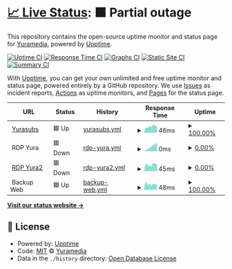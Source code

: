 # [📈 Live Status](https://status.yurasu.xyz): <!--live status--> **🟧 Partial outage**

This repository contains the open-source uptime monitor and status page for [Yuramedia](yurasu.xyz), powered by [Upptime](https://github.com/upptime/upptime).

[![Uptime CI](https://github.com/Yurasubs/status/workflows/Uptime%20CI/badge.svg)](https://github.com/Yurasubs/status/actions?query=workflow%3A%22Uptime+CI%22)
[![Response Time CI](https://github.com/Yurasubs/status/workflows/Response%20Time%20CI/badge.svg)](https://github.com/Yurasubs/status/actions?query=workflow%3A%22Response+Time+CI%22)
[![Graphs CI](https://github.com/Yurasubs/status/workflows/Graphs%20CI/badge.svg)](https://github.com/Yurasubs/status/actions?query=workflow%3A%22Graphs+CI%22)
[![Static Site CI](https://github.com/Yurasubs/status/workflows/Static%20Site%20CI/badge.svg)](https://github.com/Yurasubs/status/actions?query=workflow%3A%22Static+Site+CI%22)
[![Summary CI](https://github.com/Yurasubs/status/workflows/Summary%20CI/badge.svg)](https://github.com/Yurasubs/status/actions?query=workflow%3A%22Summary+CI%22)

With [Upptime](https://upptime.js.org), you can get your own unlimited and free uptime monitor and status page, powered entirely by a GitHub repository. We use [Issues](https://github.com/Yurasubs/status/issues) as incident reports, [Actions](https://github.com/Yurasubs/status/actions) as uptime monitors, and [Pages](https://status.yurasu.xyz) for the status page.

<!--start: status pages-->
<!-- This summary is generated by Upptime (https://github.com/upptime/upptime) -->
<!-- Do not edit this manually, your changes will be overwritten -->
<!-- prettier-ignore -->
| URL | Status | History | Response Time | Uptime |
| --- | ------ | ------- | ------------- | ------ |
| <img alt="" src="https://icons.duckduckgo.com/ip3/www.yurasu.xyz.ico" height="13"> [Yurasubs](https://www.yurasu.xyz/) | 🟩 Up | [yurasubs.yml](https://github.com/Yurasubs/status/commits/HEAD/history/yurasubs.yml) | <details><summary><img alt="Response time graph" src="./graphs/yurasubs/response-time-week.png" height="20"> 46ms</summary><br><a href="https://status.yurasu.xyz/history/yurasubs"><img alt="Response time 68" src="https://img.shields.io/endpoint?url=https%3A%2F%2Fraw.githubusercontent.com%2FYurasubs%2Fstatus%2FHEAD%2Fapi%2Fyurasubs%2Fresponse-time.json"></a><br><a href="https://status.yurasu.xyz/history/yurasubs"><img alt="24-hour response time 53" src="https://img.shields.io/endpoint?url=https%3A%2F%2Fraw.githubusercontent.com%2FYurasubs%2Fstatus%2FHEAD%2Fapi%2Fyurasubs%2Fresponse-time-day.json"></a><br><a href="https://status.yurasu.xyz/history/yurasubs"><img alt="7-day response time 46" src="https://img.shields.io/endpoint?url=https%3A%2F%2Fraw.githubusercontent.com%2FYurasubs%2Fstatus%2FHEAD%2Fapi%2Fyurasubs%2Fresponse-time-week.json"></a><br><a href="https://status.yurasu.xyz/history/yurasubs"><img alt="30-day response time 57" src="https://img.shields.io/endpoint?url=https%3A%2F%2Fraw.githubusercontent.com%2FYurasubs%2Fstatus%2FHEAD%2Fapi%2Fyurasubs%2Fresponse-time-month.json"></a><br><a href="https://status.yurasu.xyz/history/yurasubs"><img alt="1-year response time 68" src="https://img.shields.io/endpoint?url=https%3A%2F%2Fraw.githubusercontent.com%2FYurasubs%2Fstatus%2FHEAD%2Fapi%2Fyurasubs%2Fresponse-time-year.json"></a></details> | <details><summary><a href="https://status.yurasu.xyz/history/yurasubs">100.00%</a></summary><a href="https://status.yurasu.xyz/history/yurasubs"><img alt="All-time uptime 100.00%" src="https://img.shields.io/endpoint?url=https%3A%2F%2Fraw.githubusercontent.com%2FYurasubs%2Fstatus%2FHEAD%2Fapi%2Fyurasubs%2Fuptime.json"></a><br><a href="https://status.yurasu.xyz/history/yurasubs"><img alt="24-hour uptime 100.00%" src="https://img.shields.io/endpoint?url=https%3A%2F%2Fraw.githubusercontent.com%2FYurasubs%2Fstatus%2FHEAD%2Fapi%2Fyurasubs%2Fuptime-day.json"></a><br><a href="https://status.yurasu.xyz/history/yurasubs"><img alt="7-day uptime 100.00%" src="https://img.shields.io/endpoint?url=https%3A%2F%2Fraw.githubusercontent.com%2FYurasubs%2Fstatus%2FHEAD%2Fapi%2Fyurasubs%2Fuptime-week.json"></a><br><a href="https://status.yurasu.xyz/history/yurasubs"><img alt="30-day uptime 100.00%" src="https://img.shields.io/endpoint?url=https%3A%2F%2Fraw.githubusercontent.com%2FYurasubs%2Fstatus%2FHEAD%2Fapi%2Fyurasubs%2Fuptime-month.json"></a><br><a href="https://status.yurasu.xyz/history/yurasubs"><img alt="1-year uptime 100.00%" src="https://img.shields.io/endpoint?url=https%3A%2F%2Fraw.githubusercontent.com%2FYurasubs%2Fstatus%2FHEAD%2Fapi%2Fyurasubs%2Fuptime-year.json"></a></details>
| <img alt="" src="https://icons.duckduckgo.com/ip3/null.ico" height="13"> RDP Yura | 🟥 Down | [rdp-yura.yml](https://github.com/Yurasubs/status/commits/HEAD/history/rdp-yura.yml) | <details><summary><img alt="Response time graph" src="./graphs/rdp-yura/response-time-week.png" height="20"> 0ms</summary><br><a href="https://status.yurasu.xyz/history/rdp-yura"><img alt="Response time 746" src="https://img.shields.io/endpoint?url=https%3A%2F%2Fraw.githubusercontent.com%2FYurasubs%2Fstatus%2FHEAD%2Fapi%2Frdp-yura%2Fresponse-time.json"></a><br><a href="https://status.yurasu.xyz/history/rdp-yura"><img alt="24-hour response time 0" src="https://img.shields.io/endpoint?url=https%3A%2F%2Fraw.githubusercontent.com%2FYurasubs%2Fstatus%2FHEAD%2Fapi%2Frdp-yura%2Fresponse-time-day.json"></a><br><a href="https://status.yurasu.xyz/history/rdp-yura"><img alt="7-day response time 0" src="https://img.shields.io/endpoint?url=https%3A%2F%2Fraw.githubusercontent.com%2FYurasubs%2Fstatus%2FHEAD%2Fapi%2Frdp-yura%2Fresponse-time-week.json"></a><br><a href="https://status.yurasu.xyz/history/rdp-yura"><img alt="30-day response time 291" src="https://img.shields.io/endpoint?url=https%3A%2F%2Fraw.githubusercontent.com%2FYurasubs%2Fstatus%2FHEAD%2Fapi%2Frdp-yura%2Fresponse-time-month.json"></a><br><a href="https://status.yurasu.xyz/history/rdp-yura"><img alt="1-year response time 746" src="https://img.shields.io/endpoint?url=https%3A%2F%2Fraw.githubusercontent.com%2FYurasubs%2Fstatus%2FHEAD%2Fapi%2Frdp-yura%2Fresponse-time-year.json"></a></details> | <details><summary><a href="https://status.yurasu.xyz/history/rdp-yura">0.00%</a></summary><a href="https://status.yurasu.xyz/history/rdp-yura"><img alt="All-time uptime 37.42%" src="https://img.shields.io/endpoint?url=https%3A%2F%2Fraw.githubusercontent.com%2FYurasubs%2Fstatus%2FHEAD%2Fapi%2Frdp-yura%2Fuptime.json"></a><br><a href="https://status.yurasu.xyz/history/rdp-yura"><img alt="24-hour uptime 0.00%" src="https://img.shields.io/endpoint?url=https%3A%2F%2Fraw.githubusercontent.com%2FYurasubs%2Fstatus%2FHEAD%2Fapi%2Frdp-yura%2Fuptime-day.json"></a><br><a href="https://status.yurasu.xyz/history/rdp-yura"><img alt="7-day uptime 0.00%" src="https://img.shields.io/endpoint?url=https%3A%2F%2Fraw.githubusercontent.com%2FYurasubs%2Fstatus%2FHEAD%2Fapi%2Frdp-yura%2Fuptime-week.json"></a><br><a href="https://status.yurasu.xyz/history/rdp-yura"><img alt="30-day uptime 4.67%" src="https://img.shields.io/endpoint?url=https%3A%2F%2Fraw.githubusercontent.com%2FYurasubs%2Fstatus%2FHEAD%2Fapi%2Frdp-yura%2Fuptime-month.json"></a><br><a href="https://status.yurasu.xyz/history/rdp-yura"><img alt="1-year uptime 37.42%" src="https://img.shields.io/endpoint?url=https%3A%2F%2Fraw.githubusercontent.com%2FYurasubs%2Fstatus%2FHEAD%2Fapi%2Frdp-yura%2Fuptime-year.json"></a></details>
| <img alt="" src="https://icons.duckduckgo.com/ip3/we.yurasu.xyz.ico" height="13"> [RDP Yura2](https://we.yurasu.xyz/jellyfin/) | 🟥 Down | [rdp-yura2.yml](https://github.com/Yurasubs/status/commits/HEAD/history/rdp-yura2.yml) | <details><summary><img alt="Response time graph" src="./graphs/rdp-yura2/response-time-week.png" height="20"> 45ms</summary><br><a href="https://status.yurasu.xyz/history/rdp-yura2"><img alt="Response time 73" src="https://img.shields.io/endpoint?url=https%3A%2F%2Fraw.githubusercontent.com%2FYurasubs%2Fstatus%2FHEAD%2Fapi%2Frdp-yura2%2Fresponse-time.json"></a><br><a href="https://status.yurasu.xyz/history/rdp-yura2"><img alt="24-hour response time 53" src="https://img.shields.io/endpoint?url=https%3A%2F%2Fraw.githubusercontent.com%2FYurasubs%2Fstatus%2FHEAD%2Fapi%2Frdp-yura2%2Fresponse-time-day.json"></a><br><a href="https://status.yurasu.xyz/history/rdp-yura2"><img alt="7-day response time 45" src="https://img.shields.io/endpoint?url=https%3A%2F%2Fraw.githubusercontent.com%2FYurasubs%2Fstatus%2FHEAD%2Fapi%2Frdp-yura2%2Fresponse-time-week.json"></a><br><a href="https://status.yurasu.xyz/history/rdp-yura2"><img alt="30-day response time 43" src="https://img.shields.io/endpoint?url=https%3A%2F%2Fraw.githubusercontent.com%2FYurasubs%2Fstatus%2FHEAD%2Fapi%2Frdp-yura2%2Fresponse-time-month.json"></a><br><a href="https://status.yurasu.xyz/history/rdp-yura2"><img alt="1-year response time 73" src="https://img.shields.io/endpoint?url=https%3A%2F%2Fraw.githubusercontent.com%2FYurasubs%2Fstatus%2FHEAD%2Fapi%2Frdp-yura2%2Fresponse-time-year.json"></a></details> | <details><summary><a href="https://status.yurasu.xyz/history/rdp-yura2">0.00%</a></summary><a href="https://status.yurasu.xyz/history/rdp-yura2"><img alt="All-time uptime 5.78%" src="https://img.shields.io/endpoint?url=https%3A%2F%2Fraw.githubusercontent.com%2FYurasubs%2Fstatus%2FHEAD%2Fapi%2Frdp-yura2%2Fuptime.json"></a><br><a href="https://status.yurasu.xyz/history/rdp-yura2"><img alt="24-hour uptime 0.00%" src="https://img.shields.io/endpoint?url=https%3A%2F%2Fraw.githubusercontent.com%2FYurasubs%2Fstatus%2FHEAD%2Fapi%2Frdp-yura2%2Fuptime-day.json"></a><br><a href="https://status.yurasu.xyz/history/rdp-yura2"><img alt="7-day uptime 0.00%" src="https://img.shields.io/endpoint?url=https%3A%2F%2Fraw.githubusercontent.com%2FYurasubs%2Fstatus%2FHEAD%2Fapi%2Frdp-yura2%2Fuptime-week.json"></a><br><a href="https://status.yurasu.xyz/history/rdp-yura2"><img alt="30-day uptime 4.67%" src="https://img.shields.io/endpoint?url=https%3A%2F%2Fraw.githubusercontent.com%2FYurasubs%2Fstatus%2FHEAD%2Fapi%2Frdp-yura2%2Fuptime-month.json"></a><br><a href="https://status.yurasu.xyz/history/rdp-yura2"><img alt="1-year uptime 5.78%" src="https://img.shields.io/endpoint?url=https%3A%2F%2Fraw.githubusercontent.com%2FYurasubs%2Fstatus%2FHEAD%2Fapi%2Frdp-yura2%2Fuptime-year.json"></a></details>
| <img alt="" src="https://icons.duckduckgo.com/ip3/null.ico" height="13"> Backup Web | 🟩 Up | [backup-web.yml](https://github.com/Yurasubs/status/commits/HEAD/history/backup-web.yml) | <details><summary><img alt="Response time graph" src="./graphs/backup-web/response-time-week.png" height="20"> 48ms</summary><br><a href="https://status.yurasu.xyz/history/backup-web"><img alt="Response time 63" src="https://img.shields.io/endpoint?url=https%3A%2F%2Fraw.githubusercontent.com%2FYurasubs%2Fstatus%2FHEAD%2Fapi%2Fbackup-web%2Fresponse-time.json"></a><br><a href="https://status.yurasu.xyz/history/backup-web"><img alt="24-hour response time 52" src="https://img.shields.io/endpoint?url=https%3A%2F%2Fraw.githubusercontent.com%2FYurasubs%2Fstatus%2FHEAD%2Fapi%2Fbackup-web%2Fresponse-time-day.json"></a><br><a href="https://status.yurasu.xyz/history/backup-web"><img alt="7-day response time 48" src="https://img.shields.io/endpoint?url=https%3A%2F%2Fraw.githubusercontent.com%2FYurasubs%2Fstatus%2FHEAD%2Fapi%2Fbackup-web%2Fresponse-time-week.json"></a><br><a href="https://status.yurasu.xyz/history/backup-web"><img alt="30-day response time 46" src="https://img.shields.io/endpoint?url=https%3A%2F%2Fraw.githubusercontent.com%2FYurasubs%2Fstatus%2FHEAD%2Fapi%2Fbackup-web%2Fresponse-time-month.json"></a><br><a href="https://status.yurasu.xyz/history/backup-web"><img alt="1-year response time 63" src="https://img.shields.io/endpoint?url=https%3A%2F%2Fraw.githubusercontent.com%2FYurasubs%2Fstatus%2FHEAD%2Fapi%2Fbackup-web%2Fresponse-time-year.json"></a></details> | <details><summary><a href="https://status.yurasu.xyz/history/backup-web">100.00%</a></summary><a href="https://status.yurasu.xyz/history/backup-web"><img alt="All-time uptime 100.00%" src="https://img.shields.io/endpoint?url=https%3A%2F%2Fraw.githubusercontent.com%2FYurasubs%2Fstatus%2FHEAD%2Fapi%2Fbackup-web%2Fuptime.json"></a><br><a href="https://status.yurasu.xyz/history/backup-web"><img alt="24-hour uptime 100.00%" src="https://img.shields.io/endpoint?url=https%3A%2F%2Fraw.githubusercontent.com%2FYurasubs%2Fstatus%2FHEAD%2Fapi%2Fbackup-web%2Fuptime-day.json"></a><br><a href="https://status.yurasu.xyz/history/backup-web"><img alt="7-day uptime 100.00%" src="https://img.shields.io/endpoint?url=https%3A%2F%2Fraw.githubusercontent.com%2FYurasubs%2Fstatus%2FHEAD%2Fapi%2Fbackup-web%2Fuptime-week.json"></a><br><a href="https://status.yurasu.xyz/history/backup-web"><img alt="30-day uptime 100.00%" src="https://img.shields.io/endpoint?url=https%3A%2F%2Fraw.githubusercontent.com%2FYurasubs%2Fstatus%2FHEAD%2Fapi%2Fbackup-web%2Fuptime-month.json"></a><br><a href="https://status.yurasu.xyz/history/backup-web"><img alt="1-year uptime 100.00%" src="https://img.shields.io/endpoint?url=https%3A%2F%2Fraw.githubusercontent.com%2FYurasubs%2Fstatus%2FHEAD%2Fapi%2Fbackup-web%2Fuptime-year.json"></a></details>

<!--end: status pages-->

[**Visit our status website →**](https://status.yurasu.xyz)

## 📄 License

- Powered by: [Upptime](https://github.com/upptime/upptime)
- Code: [MIT](./LICENSE) © [Yuramedia](yurasu.xyz)
- Data in the `./history` directory: [Open Database License](https://opendatacommons.org/licenses/odbl/1-0/)
